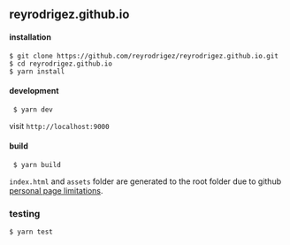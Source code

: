 ## reyrodrigez.github.io

#### installation

```
$ git clone https://github.com/reyrodrigez/reyrodrigez.github.io.git
$ cd reyrodrigez.github.io
$ yarn install
```

#### development
```
 $ yarn dev
```
visit `http://localhost:9000`

#### build
```
 $ yarn build
```
`index.html` and `assets` folder are generated to the root folder due to github [personal page limitations](https://help.github.com/articles/user-organization-and-project-pages/).

### testing

```
$ yarn test
```
